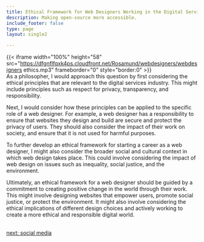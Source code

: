 ```yaml
---
title: Ethical Framework for Web Designers Working in the Digital Services  Industry
description: Making open-source more accessible.
include_footer: false
type: page
layout: single2

---
```


{{< iframe width="100%" height="58" src="https://dfgnflfqxk4ps.cloudfront.net/Rosamund/webdesigners/webdesigners ethics.mp3" frameborder="0" style="border:0" >}}<br>
As a philosopher, I would approach this question by first considering the ethical principles that are relevant to the digital services industry. This might include principles such as respect for privacy, transparency, and responsibility.

Next, I would consider how these principles can be applied to the specific role of a web designer. For example, a web designer has a responsibility to ensure that websites they design and build are secure and protect the privacy of users. They should also consider the impact of their work on society, and ensure that it is not used for harmful purposes.

To further develop an ethical framework for starting a career as a web designer, I might also consider the broader social and cultural context in which web design takes place. This could involve considering the impact of web design on issues such as inequality, social justice, and the environment.

Ultimately, an ethical framework for a web designer should be guided by a commitment to creating positive change in the world through their work. This might involve designing websites that empower users, promote social justice, or protect the environment. It might also involve considering the ethical implications of different design choices and actively working to create a more ethical and responsible digital world.

<br>
<a href="https://workdojos.com/webdesigners/social">next: social media</a>
</p>